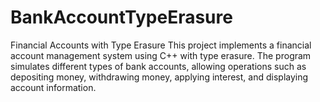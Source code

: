 # BankAccountTypeErasure
Financial Accounts with Type Erasure  This project implements a financial account management system using C++ with type erasure. The program simulates different types of bank accounts, allowing operations such as depositing money, withdrawing money, applying interest, and displaying account information. 

